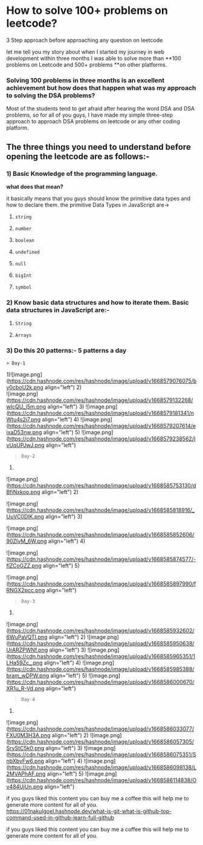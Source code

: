 # How to solve 100+ problems on leetcode? 
3 Step approach before approaching any question on leetcode

let me tell you my story about when I started my journey in web development within three months I was able to solve more than **100 problems on Leetcode and 500+ problems **on other platforms.

### Solving 100 problems in three months is an excellent achievement but how does that happen what was my approach to solving the DSA problems?

Most of the students tend to get afraid after hearing the word DSA and DSA problems, so for all of you guys, I have made my simple three-step approach to approach DSA problems on leetcode or any other coding platform.

## The three things you need to understand before opening the leetcode are as follows:-

### 1) Basic Knowledge of the programming language.
**what does that mean?**

it basically means that you guys should know the primitive data types and how to declare them.
the primitive Data Types in JavaScript are->

1. `string`

2. `number`

3. `boolean`

4. `undefined`

5. `null`
   
6. `bigInt`
  
7. `symbol`

### 2)   Know basic data structures and how to iterate them. Basic data structures in JavaScript are:-
  
1. `String`

2. `Arrays`


### 3) Do this 20 patterns:- 5 patterns a day

 ```
> Day-1
```

1)![image.png](https://cdn.hashnode.com/res/hashnode/image/upload/v1668579076075/by0cboU2k.png align="left")
2)  
![image.png](https://cdn.hashnode.com/res/hashnode/image/upload/v1668579132268/wIcQU_j5m.png align="left")
3)
![image.png](https://cdn.hashnode.com/res/hashnode/image/upload/v1668579181341/nWtu4s2j7.png align="left")
4)
![image.png](https://cdn.hashnode.com/res/hashnode/image/upload/v1668579207614/eixaD53nw.png align="left")
5) 
![image.png](https://cdn.hashnode.com/res/hashnode/image/upload/v1668579238562/IvUqUPJwJ.png align="left")

> ```
> Day-2
> ```

1)
![image.png](https://cdn.hashnode.com/res/hashnode/image/upload/v1668585753130/dBfiNxkoo.png align="left")
2)

![image.png](https://cdn.hashnode.com/res/hashnode/image/upload/v1668585818916/_UuVC0DIK.png align="left")
3)

![image.png](https://cdn.hashnode.com/res/hashnode/image/upload/v1668585852606/90ZIvM_6W.png align="left")
4)

![image.png](https://cdn.hashnode.com/res/hashnode/image/upload/v1668585874577/-flZCoGZZ.png align="left")
5)

![image.png](https://cdn.hashnode.com/res/hashnode/image/upload/v1668585897990/fRNGX2pcc.png align="left")


> ```
> Day-3
> ```

1)
![image.png](https://cdn.hashnode.com/res/hashnode/image/upload/v1668585932602/6WuPaVQTI.png align="left")
2)
![image.png](https://cdn.hashnode.com/res/hashnode/image/upload/v1668585950638/UrARZPWNf.png align="left")
3)
![image.png](https://cdn.hashnode.com/res/hashnode/image/upload/v1668585965351/1LHa59Zc_.png align="left")
4)
![image.png](https://cdn.hashnode.com/res/hashnode/image/upload/v1668585985388/bram_wDPW.png align="left")
5)
![image.png](https://cdn.hashnode.com/res/hashnode/image/upload/v1668586000670/XR1u_R-Vd.png align="left")

> ```
> Day-4
> ```
1)
![image.png](https://cdn.hashnode.com/res/hashnode/image/upload/v1668586033077/FXU0M3H3A.png align="left")
2)
![image.png](https://cdn.hashnode.com/res/hashnode/image/upload/v1668586057305/SryStC5k0.png align="left")
3)
![image.png](https://cdn.hashnode.com/res/hashnode/image/upload/v1668586075351/SnbXbvFw6.png align="left")
4)
![image.png](https://cdn.hashnode.com/res/hashnode/image/upload/v1668586098138/L2MVAPhAF.png align="left")
5)
![image.png](https://cdn.hashnode.com/res/hashnode/image/upload/v1668586114838/Ov484UjUn.png align="left")

if you guys liked this content you can buy me a coffee this will help me to generate more content for all of you. https://01nakulgoel.hashnode.dev/what-is-git-what-is-github-top-command-used-in-github-learn-full-github

if you guys liked this content you can buy me a coffee this will help me to generate more content for all of you.